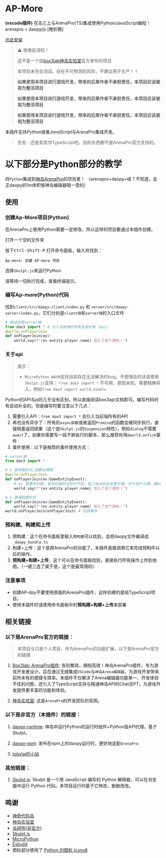 # AP-More
**(vscode插件)** 在岛三上与ArenaPro(TS)集成使用Python/JavaScript编程！arenapro + daopy/js [瞎折腾]

[点此安装](https://marketplace.visualstudio.com/items?itemName=tobylai.arena-pro-ext-daopy)
> ⚠ 使用前须知！
>
> 这不是一个由[box3lab神岛实验室](https://box3lab.com)官方发布的项目
>
> 本项目未完全测试，存在不可预测的风险，不建议用于生产！！

> **如果使用本项目进行游戏开发，带来的后果作者不承担责任，本项目应该被视为整活项目**

> **如果使用本项目进行游戏开发，带来的后果作者不承担责任，本项目应该被视为整活项目**

> **如果使用本项目进行游戏开发，带来的后果作者不承担责任，本项目应该被视为整活项目**

本插件支持*Python*或者*JavaScript*与ArenaPro集成开发。

> 忠告：还是乖乖学TypeScript吧，别的东西都不是ArenaPro官方支持的。

# 以下部分是Python部分的教学
将`Python`集成到[神岛ArenaPro](https://www.yuque.com/box3lab/doc/fi2z90g00qp2hwac)的项目里！
（arenapro+daopy=啥？不知道，反正daopy的1m体积够神岛编辑器喝一壶的）

## 使用
### 创建Ap-More项目(Python)
在ArenaPro上使用Python需要一定修改，所以这样的项目要通过本插件创建。

打开一个空的文件夹

按下<kbd>Ctrl-Shift-P</kbd> 打开命令面板，输入并找到：
```
Ap-more: 创建 AP-more 项目
```
选择`Skulpt.js`来运行Python

请等待一切执行完成，查看终端提示。
### 编写Ap-more(Python)代码
找到`client/src/daopy-client/index.py` 和 `server/src/daopy-server/index.py`，它们分别是`client端`和`server端`的入口文件
```python
# 假设这是server端
from dao3 import * # 引入当前端的所有全局对象（api）
@world.onPlayerJoin
def onPlayerJoin(ev):
    world.say(f"{ev.entity.player.name} 加入了这个游戏！")

```
### 关于api
> 提示：
> - `MicroPython WASM`支持目前存在无法解决的bug，不想理会的话请使用`Skulpt.js`支持： 
> `from dao3 import *` 不可用，原因未知。需要精确导入，例如`from dao3 import world,voxels`

Python的API与js的几乎没有区别，所以直接阅读box3api文档即可。编写代码时有自动补全的。但是编写时要注意以下几点：
1. 需要引入API：`from dao3 import *`
会引入当前端所有的API
2. 再也没有异步了：所有的`async函数`或者返回`Promise`的函数会被同步执行，直接阻塞返回结果（这个是`Skulpt.js`的`Suspension`特性），例如`dialog`不需要`await`了。如果你需要写一段不断执行的脚本，那么推荐你用`@world.onTick`事件
3. 事件使用：以下是推荐的事件使用方式：
```python
# server端
from dao3 import *

# 1.装饰器形式,函数名随意
@world.onPlayerJoin
def onPlayerJoin(ev:GameEntityEvent):
    # ev 是事件对象，冒号后面的可加可不加，加了自动补全会更方便，至于加什么嘛，看box3api文档
    world.say(f"{ev.entity.player.name} 加入了这个游戏！")

# 2.普通函数形式
def onPlayerJoin(ev:GameEntityEvent):
    world.say(f"{ev.entity.player.name} 加入了这个游戏！")
world.onPlayerJoin(onPlayerJoin) # 注册事件
```

### 预构建、构建和上传
1. 预构建：这个在命令面板里输入`预构建`可以找到，会把daopy文件编译成`_daopy_bundle.ts`
2. 构建+上传：这个是原ArenaPro的功能了，本插件直接调用它来完成预构件以后的操作。
3. **预构建+构建+上传**，这个可以在命令面板找到，直接执行所有操作上传到地图。（一键三连了属于是，这个是最常用的）

### 注意事项
- 创建AP-dpy不要使用原版的ArenaPro插件，这样创建的是纯TypeScript项目。
- 使用本插件时请使用命令面板中的**预构建+构建+上传**来部署

## 相关链接

### 以下是ArenaPro官方的链接：
> 本项目与只是个人项目，作为ArenaPro的功能扩展，以下是ArenaPro官方的链接
1. [Box3lab: ArenaPro插件](https://www.yuque.com/box3lab/doc/fi2z90g00qp2hwac): 
告别繁琐，拥抱高效！神岛ArenaPro插件，专为游戏开发者设计，旨在通过无缝集成`VSCode`与`神岛Arena编辑器`，为游戏开发带来前所未有的便捷与效率。本插件不仅解决了Arena编辑器功能单一、开发体验不佳的问题，还引入了TypeScript支持与精通神岛API的Chat吉PT，为游戏开发提供更丰富的功能和体验。

2. [神岛实验室](https://box3lab.com): 这是`ArenaPro`的开发团队的官网。

### 以下是非官方（本插件）的链接：
1. [daopy-runtime](https://github.com/tobylai-toby/daopy-runtime): 神岛中运行Python的运行时组件+Python版API代理，基于Skulpt。

2. [daopy-npm](https://www.npmjs.com/package/daopy-npm): 发布在npm上的daopy运行时，更好地适配`ArenaPro`

3. [tobylai的小站](https://tobylai.fun)

### 其他链接：
1. [Skulpt.js](https://github.com/skulpt/skulpt): Skulpt 是一个用 JavaScript 编写的 Python 解释器，可以在浏览器中运行 Python 代码。本项目运行时基于它修改，删删改改。

## 鸣谢
- [神奇代码岛](https://dao3.fun)
- [神岛实验室](https://box3lab.com)
- [岛研所(非官方)](https://github.com/Box3TRC)
- [Skulpt.js](https://github.com/skulpt/skulpt)
- [MicroPython](https://micropython.org)
- [Esbuild](https://esbuild.github.io)
- 图标部分使用了 [Python 的图标 Icons8](https://icons8.com/icon/12584/python)
